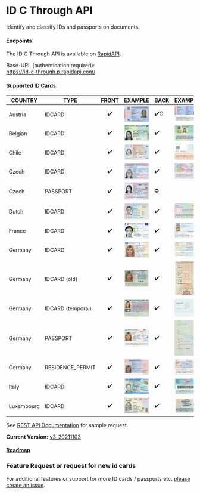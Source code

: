 # ID C Through API
Identify and classify IDs and passports on documents.

#### Endpoints
The ID C Through API is available on [RapidAPI](https://rapidapi.com/tssd/api/id-c-through/).

Base-URL (authentication required):  
https://id-c-through.p.rapidapi.com/


#### Supported ID Cards:
| COUNTRY 	| TYPE     	| FRONT 	            | EXAMPLE 	                                                            | BACK                 	| EXAMPLE                                                        	    |
|---------	|----------	|:-----:	            |----------	                                                            |------	                |----------	                                                            |
| Austria	| IDCARD 	| :heavy_check_mark:   	| ![austria_idcard_front](docs/assets/austria_idcard_front.jpg)   	    | :heavy_check_mark:O                  	| ![austria_idcard_back](docs/assets/austria_idcard_back.png)           |
| Belgian 	| IDCARD 	| :heavy_check_mark:   	| ![belgian_idcard_front](docs/assets/belgian_idcard_front.png)           | :heavy_check_mark:   	| ![belgian_idcard_back](docs/assets/belgian_idcard_back.png)      	    |
| Chile 	| IDCARD 	| :heavy_check_mark:   	| ![chile_idcard_front](docs/assets/chile_idcard_front.jpg)   	        | :heavy_check_mark:                  	| ![chile_idcard_back](docs/assets/chile_idcard_back.png)               |
| Czech 	| IDCARD 	| :heavy_check_mark:   	| ![czech_idcard_front](docs/assets/czech_idcard_front.jpg)   	        | :heavy_check_mark:                  	| ![czech_idcard_back](docs/assets/czech_idcard_back.png)        	    |
| Czech 	| PASSPORT 	| :heavy_check_mark:   	| ![czech_passport_front](docs/assets/czech_passport_front.jpg)         | :no_entry:                  	|                                                               	    |
| Dutch 	| IDCARD 	| :heavy_check_mark:   	| ![dutch_idcard_front](docs/assets/dutch_idcard_front.png)           | :heavy_check_mark:   	| ![dutch_idcard_back](docs/assets/dutch_idcard_back.png)      	    |
| France 	| IDCARD 	| :heavy_check_mark:   	| ![france_idcard_front](docs/assets/france_idcard_front.png)           | :heavy_check_mark:   	| ![france_idcard_back](docs/assets/france_idcard_back.png)      	    |
| Germany 	| IDCARD 	| :heavy_check_mark:   	| ![german_idcard_front](docs/assets/german_idcard_front.jpg)           | :heavy_check_mark:   	| ![german_idcard_back](docs/assets/german_idcard_back.jpg)      	    |
| Germany 	| IDCARD (old) 	| :heavy_check_mark:   	| ![german_idcard_old_front](docs/assets/german_idcard_old_front.jpg)   | :heavy_check_mark:   	| ![german_idcard_old_back](docs/assets/german_idcard_old_back.jpg)     |
| Germany 	| IDCARD (temporal) 	| :heavy_check_mark:   	| ![german_idcard_temporal_front](docs/assets/german_idcard_temporal_front.jpg)   | :heavy_check_mark:   	| ![german_idcard_temporal_back](docs/assets/german_idcard_temporal_back.jpg)     |
| Germany 	| PASSPORT 	| :heavy_check_mark:   	| ![german_passport_front](docs/assets/german_passport_front.jpg)       | :heavy_check_mark:               	|   ![german_passport_back](docs/assets/german_passport_back.png)                                                                    |
| Germany 	| RESIDENCE_PERMIT 	| :heavy_check_mark:   	| ![german_residencepermit_front](docs/assets/german_residencepermit_front.jpg)           | :heavy_check_mark:   	| ![german_residencepermit_back](docs/assets/german_residencepermit_back.jpg)      	    |
| Italy 	| IDCARD 	| :heavy_check_mark:   	| ![italy_idcard_front](docs/assets/italy_idcard_front.png)           | :heavy_check_mark:   	| ![italy_idcard_back](docs/assets/italy_idcard_back.png)      	    |
| Luxembourg| IDCARD 	| :heavy_check_mark:   	| ![luxembourg_idcard_front](docs/assets/luxembourg_idcard_front.png)           | :heavy_check_mark:   	| ![luxembourg_idcard_back](docs/assets/luxembourg_idcard_back.png)      	    |


See [REST API Documentation](docs/REST_API.md) for sample request.

**Current Version:** [v3_20211103](docs/RELEASE_NOTES.md)

#### [Roadmap](docs/ROADMAP.md)

### Feature Request or request for new id cards
For additional features or support for more ID cards / passports etc. [please create an issue](https://github.com/tobiassteidle/Identity-Card-And-Passport-Classification-API/issues/new).

